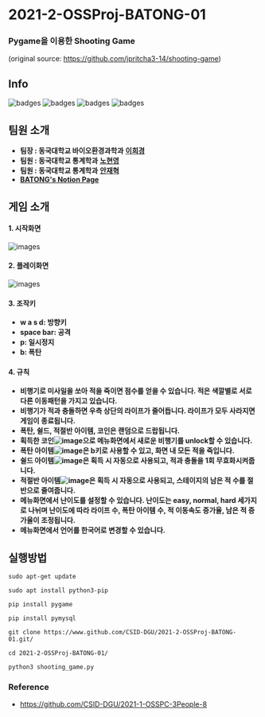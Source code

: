# 2021-2-OSSProj-BATONG-01
### Pygame을 이용한 Shooting Game
(original source: https://github.com/jpritcha3-14/shooting-game)
## Info
![badges](https://img.shields.io/badge/license-MIT-green.svg)
![badges](https://img.shields.io/badge/OS-ubuntu-red)
![badges](https://img.shields.io/badge/python-3.8.10-blue.svg)
![badges](https://img.shields.io/badge/vscode-1.59-yellow)

## 팀원 소개
* **팀장 : 동국대학교 바이오환경과학과** [**이희경**](https://github.com/HKLeeeee)
* **팀원 : 동국대학교 통계학과** [**노현영**](https://github.com/hyunyoung0724)
* **팀원 : 동국대학교 통계학과** [**안재혁**](https://github.com/wogur311)
* [**BATONG's Notion Page**](https://www.notion.so/2021-2-OSSP-BATONG-6c798b0fa0e74f52ab13c10d03274505)
## 게임 소개
#### 1. 시작화면
![images](https://github.com/wogur311/2021-2-OSSProj-BATONG-01/blob/main/data/%EB%B0%B0%EA%B2%BD%ED%99%94%EB%A9%B4.PNG?raw=true)
#### 2. 플레이화면
![images](https://github.com/wogur311/2021-2-OSSProj-BATONG-01/blob/main/data/%ED%94%8C%EB%A0%88%EC%9D%B4%ED%99%94%EB%A9%B4.PNG?raw=true)
#### 3. 조작키
* **w a s d: 방향키**
* **space bar: 공격**
* **p: 일시정지**
* **b: 폭탄**
#### 4. 규칙
* **비행기로 미사일을 쏘아 적을 죽이면 점수를 얻을 수 있습니다. 적은 색깔별로 서로 다른 이동패턴을 가지고 있습니다.**
* **비행기가 적과 충돌하면 우측 상단의 라이프가 줄어듭니다. 라이프가 모두 사라지면 게임이 종료됩니다.**
* **폭탄, 쉴드, 적절반 아이템, 코인은 랜덤으로 드랍됩니다.** 
* **획득한 코인![image](https://github.com/wogur311/2021-2-OSSProj-BATONG-01/blob/main/data/coin.png?raw=true)으로 메뉴화면에서 새로운 비행기를 unlock할 수 있습니다.**
* **폭탄 아이템![image](https://github.com/wogur311/2021-2-OSSProj-BATONG-01/blob/main/data/bomb_powerup.png?raw=true)은 b키로 사용할 수 있고, 화면 내 모든 적을 죽입니다.**
* **쉴드 아이템![image](https://github.com/wogur311/2021-2-OSSProj-BATONG-01/blob/main/data/shield_powerup.png?raw=true)은 획득 시 자동으로 사용되고, 적과 충돌을 1회 무효화시켜줍니다.**
* **적절반 아이템![image](https://github.com/wogur311/2021-2-OSSProj-BATONG-01/blob/main/data/half_powerup.png?raw=true)은 획득 시 자동으로 사용되고, 스테이지의 남은 적 수를 절반으로 줄여줍니다.**
* **메뉴화면에서 난이도를 설정할 수 있습니다. 난이도는 easy, normal, hard 세가지로 나뉘며 난이도에 따라 라이프 수, 폭탄 아이템 수, 적 이동속도 증가율, 남은 적 증가율이 조정됩니다.**
* **메뉴화면에서 언어를 한국어로 변경할 수 있습니다.**

## 실행방법
```shell
sudo apt-get update
```

```shell
sudo apt install python3-pip
```
   
```shell
pip install pygame
```
   
```shell
pip install pymysql
```

```shell
git clone https://www.github.com/CSID-DGU/2021-2-OSSProj-BATONG-01.git/
```
   
```shell
cd 2021-2-OSSProj-BATONG-01/
```
   
```shell
python3 shooting_game.py
```

### Reference
- https://github.com/CSID-DGU/2021-1-OSSPC-3People-8
